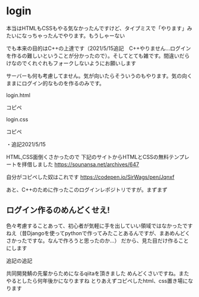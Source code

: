 # login


本当はHTMLもCSSもやる気なかったんですけど、タイプミスで「やります」みたいになっちゃったんでやります。もうしゃーない

でも本来の目的はC++の上達です（2021/5/15追記　C++やりません...ログインを作るの難しいということが分かったので）。そしてとても雑です。間違いだらけなのでくれぐれもフォークしないようにお願いします

サーバーも何も考慮してません。気が向いたらそういうのもやります。気の向くままにログイン的なものを作るのみです。


login.html

コピペ

login.css

コピペ

・追記2021/5/15

HTML,CSS面倒くさかったので
下記のサイトからHTMLとCSSの無料テンプレートを拝借しました
https://sounansa.net/archives/647

自分がコピペした奴はこれです
https://codepen.io/SirWags/pen/Jqnxf

あと、C++のために作ったこのログインレポジトリですが。まずまず
## ログイン作るのめんどくせえ!
色々考慮することあって、初心者が気軽に手を出していい領域ではなかったですねえ（昔Djangoを使ってpythonで作ってみたことあるんですが、まあめんどくさかったですな。なんで作ろうと思ったのか...）
だから、見た目だけ作ることにします

追記の追記

共同開発鯖の先輩からためになるqiitaを頂きました
めんどくさいですね。またやるとしたら何年後かになりますね
とりあえずコピペしたhtml、css置き場になります
